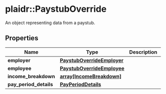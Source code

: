# plaidr::PaystubOverride

An object representing data from a paystub.

## Properties
Name | Type | Description | Notes
------------ | ------------- | ------------- | -------------
**employer** | [**PaystubOverrideEmployer**](PaystubOverrideEmployer.md) |  | [optional] 
**employee** | [**PaystubOverrideEmployee**](PaystubOverrideEmployee.md) |  | [optional] 
**income_breakdown** | [**array[IncomeBreakdown]**](IncomeBreakdown.md) |  | [optional] 
**pay_period_details** | [**PayPeriodDetails**](PayPeriodDetails.md) |  | [optional] 


